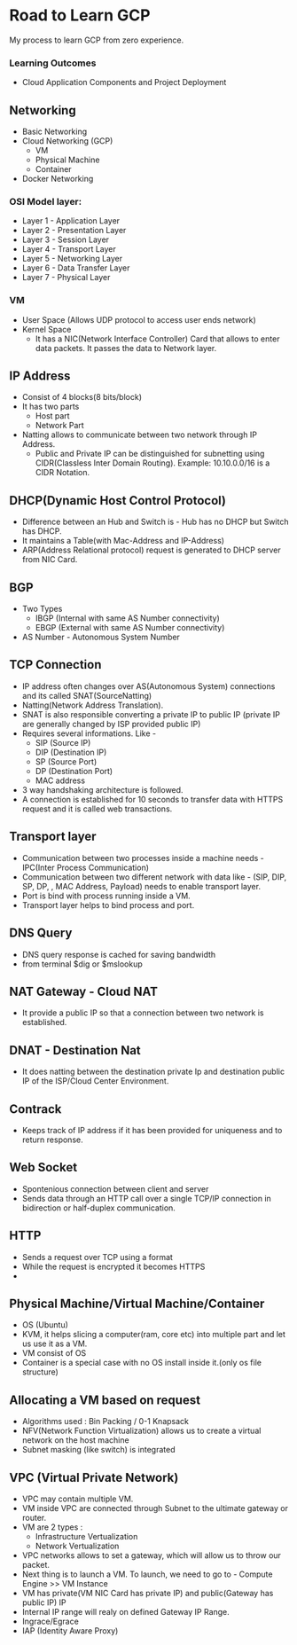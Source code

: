 # Road to Learn GCP

My process to learn GCP from zero experience.

### Learning Outcomes
- Cloud Application Components and Project Deployment


## Networking
- Basic Networking
- Cloud Networking (GCP)
  - VM
  - Physical Machine
  - Container
- Docker Networking


### OSI Model layer:
- Layer 1 - Application Layer
- Layer 2 - Presentation Layer
- Layer 3 - Session Layer
- Layer 4 - Transport Layer
- Layer 5 - Networking Layer
- Layer 6 - Data Transfer Layer
- Layer 7 - Physical Layer


### VM
- User Space (Allows UDP protocol to access user ends network)
- Kernel Space
  - It has a NIC(Network Interface Controller) Card that allows to enter data packets. It passes the data to Network layer.
  

## IP Address
- Consist of 4 blocks(8 bits/block)
- It has two parts 
  - Host part
  - Network Part
- Natting allows to communicate between two network through IP Address.
  - Public and Private IP can be distinguished for subnetting using CIDR(Classless Inter Domain Routing). Example: 10.10.0.0/16 is a CIDR Notation.
  

## DHCP(Dynamic Host Control Protocol)
- Difference between an Hub and Switch is - Hub has no DHCP but Switch has DHCP.
- It maintains a Table(with Mac-Address and IP-Address)
- ARP(Address Relational protocol) request is generated to DHCP server from NIC Card.


## BGP
- Two Types
  - IBGP (Internal with same AS Number connectivity)
  - EBGP (External with same AS Number connectivity)
- AS Number - Autonomous System Number


## TCP Connection
- IP address often changes over AS(Autonomous System) connections and its called SNAT(SourceNatting)
- Natting(Network Address Translation).
- SNAT is also responsible converting a private IP to public IP (private IP are generally changed by ISP provided public IP)
- Requires several informations. Like - 
  - SIP (Source IP)
  - DIP (Destination IP)
  - SP (Source Port)
  - DP (Destination Port)
  - MAC address
- 3 way handshaking architecture is followed.
- A connection is established for 10 seconds to transfer data with HTTPS request and it is called web transactions.


## Transport layer
- Communication between two processes inside a machine needs - IPC(Inter Process Communication)
- Communication between two different network with data like - (SIP, DIP, SP, DP, , MAC Address, Payload) needs to enable transport layer.
- Port is bind with process running inside a VM.
- Transport layer helps to bind process and port.


## DNS Query
- DNS query response is cached for saving bandwidth
- from terminal $dig or $mslookup


## NAT Gateway - Cloud NAT
- It provide a public IP so that a connection between two network is established.


## DNAT - Destination Nat
- It does natting between the destination private Ip and destination public IP of the ISP/Cloud Center Environment.


## Contrack
- Keeps track of IP address if it has been provided for uniqueness and to return response.


## Web Socket
- Spontenious connection between client and server
- Sends data through an HTTP call over a single TCP/IP connection in bidirection or half-duplex communication.


## HTTP
- Sends a request over TCP using a format
- While the request is encrypted it becomes HTTPS
- 


## Physical Machine/Virtual Machine/Container
- OS (Ubuntu)
- KVM,  it helps slicing a computer(ram, core etc) into multiple part and let us use it as a VM.
- VM consist of OS
- Container is a special case with no OS install inside it.(only os file structure)
 


## Allocating a VM based on request
- Algorithms used : Bin Packing / 0-1 Knapsack
- NFV(Network Function Virtualization) allows us to create a virtual network on the host machine
- Subnet masking (like switch) is integrated


## VPC (Virtual Private Network)
- VPC may contain multiple VM.
- VM inside VPC are connected through Subnet to the ultimate gateway or router.
- VM are 2 types :
    - Infrastructure Vertualization
    - Network Vertualization
- VPC networks allows to set a gateway, which will allow us to throw our packet.
- Next thing is to launch a VM. To launch, we need to go to - Compute Engine >> VM Instance
- VM has private(VM NIC Card has private IP) and public(Gateway has public IP) IP
- Internal IP range will realy on defined Gateway IP Range.
- Ingrace/Egrace
- IAP (Identity Aware Proxy)




































